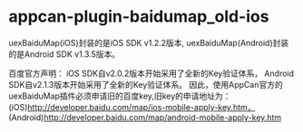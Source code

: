 # appcan-plugin-baidumap_old-ios

uexBaiduMap(iOS)封装的是iOS SDK v1.2.2版本, uexBaiduMap(Android)封装的是Android SDK v1.3.5版本。

百度官方声明： iOS SDK自v2.0.2版本开始采用了全新的Key验证体系， Android SDK自v2.1.3版本开始采用了全新的Key验证体系。 因此，使用AppCan官方的uexBaiduMap插件必须申请旧的百度key,旧key的申请地址为： (iOS)http://developer.baidu.com/map/ios-mobile-apply-key.htm， (Android)http://developer.baidu.com/map/android-mobile-apply-key.htm
